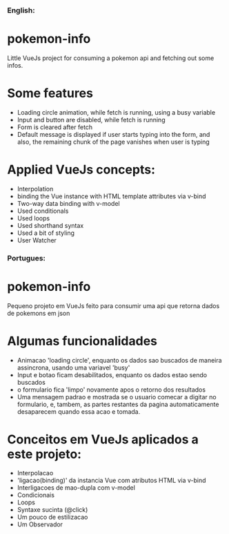 ### English:

# pokemon-info
Little VueJs project for consuming a pokemon api and fetching out some infos.

# Some features
- Loading circle animation, while fetch is running, using a busy variable
- Input and button are disabled, while fetch is running
- Form is cleared after fetch
- Default message is displayed if user starts typing into the form, and also, the remaining chunk of the page
  vanishes when user is typing

# Applied VueJs concepts:
- Interpolation
- binding the Vue instance with HTML template attributes via v-bind
- Two-way data binding with v-model
- Used conditionals
- Used loops
- Used shorthand syntax
- Used a bit of styling
- User Watcher

### Portugues:
# pokemon-info
Pequeno projeto em VueJs feito para consumir uma api que retorna dados de pokemons em json

# Algumas funcionalidades
  - Animacao 'loading circle', enquanto os dados sao buscados de maneira assincrona, usando uma variavel 'busy'
  - Input e botao ficam desabilitados, enquanto os dados estao sendo buscados
  - o formulario fica 'limpo' novamente apos o retorno dos resultados
  - Uma mensagem padrao e mostrada se o usuario comecar a digitar no formulario, e, tambem, as partes restantes da
    pagina automaticamente desaparecem quando essa acao e tomada.

# Conceitos em VueJs aplicados a este projeto:
  - Interpolacao
  - 'ligacao(binding)' da instancia Vue com atributos HTML via v-bind
  - Interligacoes de mao-dupla com v-model
  - Condicionais
  - Loops
  - Syntaxe sucinta (@click)
  - Um pouco de estilizacao
  - Um Observador
